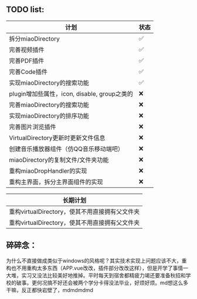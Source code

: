 ## TODO list:

| 计划 | 状态 |
|---|---|
| 拆分miaoDirectory | ✅ |
| 完善视频插件 | ✅ |
| 完善PDF插件 | ✅ |
| 完善Code插件 | ✅ |
| 实现miaoDirectory的搜索功能 | ✅ |
| plugin增加些属性，icon, disable, group之类的 | ❌ |
| 完善miaoDirectory的搜索功能 | ❌ |
| 实现miaoDirectory的排序功能 | ❌ |
| 完善图片浏览插件 | ❌ |
| VirtualDirectory更新时更新文件信息 | ❌ |
| 创建音乐播放器组件（仿QQ音乐移动端吧） | ❌ |
| miaoDirectory的复制文件/文件夹功能 | ❌ |
| 重构miaoDropHandler的实现 | ❌ |
| 重构主界面，拆分主界面组件的实现 | ❌ |


| 长期计划 |
|---|
| 重构virtualDirectory，使其不用直接拥有父文件夹 |
| 重构virtualDirectory，使其不用直接拥有父文件夹 |

## 碎碎念：

为什么不直接做成类似于windows的风格呢？其实技术实现上问题应该不大，重构也不用重构太多东西（APP.vue改改，插件部分改改这样），但是开学了事情一大堆，实习又没法比较美好地推掉。平时每天到宿舍都精疲力竭还要准备秋招和学校的破事。更何况搞不好还会被两个学分卡得没法毕业，好烦好烦。md想这么多干嘛，反正都快岩壁了，mdmdmdmd